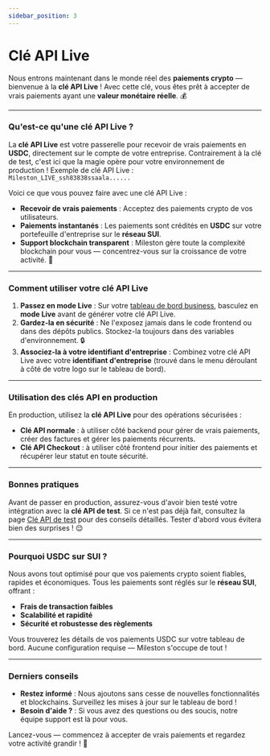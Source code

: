 ```yaml
---
sidebar_position: 3
---
```


# Clé API Live

Nous entrons maintenant dans le monde réel des **paiements crypto** — bienvenue à la **clé API Live** ! Avec cette clé, vous êtes prêt à accepter de vrais paiements ayant une **valeur monétaire réelle**. 💰

---

### Qu'est-ce qu'une clé API Live ?

La **clé API Live** est votre passerelle pour recevoir de vrais paiements en **USDC**, directement sur le compte de votre entreprise. Contrairement à la clé de test, c'est ici que la magie opère pour votre environnement de production ! Exemple de clé API Live :  
`Mileston_LIVE_ssh83838ssaala......`

Voici ce que vous pouvez faire avec une clé API Live :

- **Recevoir de vrais paiements** : Acceptez des paiements crypto de vos utilisateurs.
- **Paiements instantanés** : Les paiements sont crédités en **USDC** sur votre portefeuille d'entreprise sur le **réseau SUI**.
- **Support blockchain transparent** : Mileston gère toute la complexité blockchain pour vous — concentrez-vous sur la croissance de votre activité. 🚀

---

### Comment utiliser votre clé API Live

1. **Passez en mode Live** : Sur votre [tableau de bord business](https://business.mileston.co), basculez en **mode Live** avant de générer votre clé API Live.
2. **Gardez-la en sécurité** : Ne l'exposez jamais dans le code frontend ou dans des dépôts publics. Stockez-la toujours dans des variables d'environnement. 🔒
3. **Associez-la à votre identifiant d'entreprise** : Combinez votre clé API Live avec votre **identifiant d'entreprise** (trouvé dans le menu déroulant à côté de votre logo sur le tableau de bord).

---

### Utilisation des clés API en production

En production, utilisez la **clé API Live** pour des opérations sécurisées :

- **Clé API normale** : à utiliser côté backend pour gérer de vrais paiements, créer des factures et gérer les paiements récurrents.
- **Clé API Checkout** : à utiliser côté frontend pour initier des paiements et récupérer leur statut en toute sécurité.

---

### Bonnes pratiques

Avant de passer en production, assurez-vous d'avoir bien testé votre intégration avec la **clé API de test**. Si ce n'est pas déjà fait, consultez la page [Clé API de test](./test-api-key.md) pour des conseils détaillés. Tester d'abord vous évitera bien des surprises ! 😌

---

### Pourquoi USDC sur SUI ?

Nous avons tout optimisé pour que vos paiements crypto soient fiables, rapides et économiques. Tous les paiements sont réglés sur le **réseau SUI**, offrant :

- **Frais de transaction faibles**
- **Scalabilité et rapidité**
- **Sécurité et robustesse des règlements**

Vous trouverez les détails de vos paiements USDC sur votre tableau de bord. Aucune configuration requise — Mileston s'occupe de tout !

---

### Derniers conseils

- **Restez informé** : Nous ajoutons sans cesse de nouvelles fonctionnalités et blockchains. Surveillez les mises à jour sur le tableau de bord !
- **Besoin d'aide ?** : Si vous avez des questions ou des soucis, notre équipe support est là pour vous.

Lancez-vous — commencez à accepter de vrais paiements et regardez votre activité grandir ! 🌟
